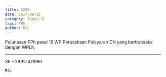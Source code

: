 ```yaml
---
title: 2248
date: 2017-06-15
category: Tanya-SC
tags: PPh
author: RSL
---
```


Pelunasan PPh pasal 15 WP Perusahaan Pelayaran DN yang bertransaksi dengan WPLN

---

SE - 29/PJ.4/1996

`RSL`
